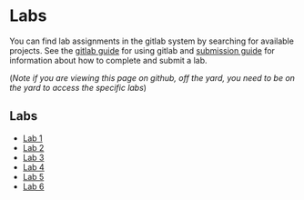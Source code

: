 # Labs

You can find lab assignments in the gitlab system by searching for available
projects. See the [gitlab guide](../resources/gitlab.md) for using gitlab and
[submission guide](../resources/submission.md) for information about how to
complete and submit a lab.

(*Note if you are viewing this page on github, off the yard, you need to be on the yard to access the specific labs*)

## Labs
- [Lab 1](lab_01.md)
- [Lab 2](lab_02.md)
- [Lab 3](lab_03.md)
- [Lab 4](lab_04.md)
- [Lab 5](lab_05.md)
- [Lab 6](lab_06.md)
